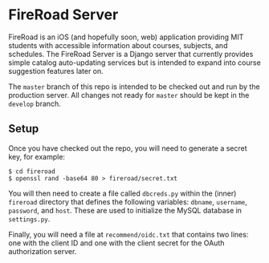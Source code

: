 # FireRoad Server

FireRoad is an iOS (and hopefully soon, web) application providing MIT students with accessible information about courses, subjects, and schedules. The FireRoad Server is a Django server that currently provides simple catalog auto-updating services but is intended to expand into course suggestion features later on.

The `master` branch of this repo is intended to be checked out and run by the production server. All changes not ready for `master` should be kept in the `develop` branch.

## Setup

Once you have checked out the repo, you will need to generate a secret key, for example:

```
$ cd fireroad
$ openssl rand -base64 80 > fireroad/secret.txt
```

You will then need to create a file called `dbcreds.py` within the (inner) `fireroad` directory that defines the following variables: `dbname`, `username`, `password`, and `host`. These are used to initialize the MySQL database in `settings.py`.

Finally, you will need a file at `recommend/oidc.txt` that contains two lines: one with the client ID and one with the client secret for the OAuth authorization server.
